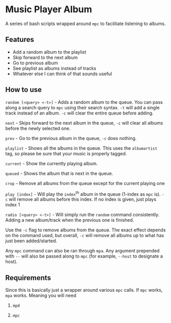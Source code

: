 # Music Player Album
A series of bash scripts wrapped around `mpc` to facilitate listening to albums.

## Features

* Add a random album to the playlist
* Skip forward to the next album
* Go to previous album
* See playlist as albums instead of tracks
* Whatever else I can think of that sounds useful

## How to use

`random [<query> <-t>]` - Adds a random album to the queue. You can pass along a search query to `mpc` using their search syntax. `-t` will add a single track instead of an album.  `-c` will clear the entire queue before adding.

`next` - Skips forward to the next album in the queue, `-c` will clear all albums before the newly selected one.

`prev` - Go to the previous album in the queue, `-c` does nothing.

`playlist` - Shows all the albums in the queue. This uses the `albumartist` tag, so please be sure that your music is properly tagged.

`current` - Show the currently playing album.

`queued` - Shows the album that is next in the queue.

`crop` - Remove all albums from the queue except for the current playing one

`play [index]` - Will play the `index`<sup>th</sup> album in the queue (1-index as `mpc` is). `-c` will remove all albums before this index. If no index is given, just plays index 1

`radio [<query> <-t>]` - Will simply run the `random` command consistently. Adding a new album/track when the previous one is finished.

Use the `-c` flag to remove albums from the queue. The exact effect depends on the command used, but overall, `-c` will remove all albums up to what has just been added/started.

Any `mpc` command can also be ran through `mpa`. Any argument prepended with `--` will also be passed along to `mpc` (for example, `--host` to designate a host).

## Requirements

Since this is basically just a wrapper around various `mpc` calls. If `mpc` works, `mpa` works. Meaning you will need

1. `mpd`

2. `mpc`
